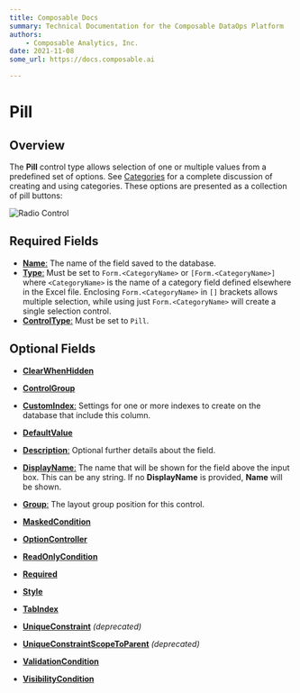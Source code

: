 ```yaml
---
title: Composable Docs
summary: Technical Documentation for the Composable DataOps Platform
authors:
    - Composable Analytics, Inc.
date: 2021-11-08
some_url: https://docs.composable.ai

---
```


# Pill

## Overview

The **Pill** control type allows selection of one or multiple values from a predefined set of options. See [Categories](../05.Categories.md) for a complete discussion of creating and using categories. These options are presented as a collection of pill buttons:

![Radio Control](../img/Pill.png)

## Required Fields

- [**Name**:](../06.Setting-Details/Name.md) The name of the field saved to the database.
- [**Type**:](../06.Setting-Details/Type.md) Must be set to `Form.<CategoryName>` or `[Form.<CategoryName>]` where `<CategoryName>` is the name of a category field defined elsewhere in the Excel file. Enclosing `Form.<CategoryName>` in `[]` brackets allows multiple selection, while using just `Form.<CategoryName>` will create a single selection control.
- [**ControlType**:](../06.Setting-Details/ControlType.md) Must be set to `Pill`.

## Optional Fields

- [**ClearWhenHidden**](../06.Setting-Details/ClearWhenHidden.md)

- [**ControlGroup**](../06.Setting-Details/ControlGroup.md)

- [**CustomIndex**:](../06.Setting-Details/CustomIndex.md) Settings for one or more indexes to create on the database that include this column.

- [**DefaultValue**](../06.Setting-Details/DefaultValue.md)

- [**Description**:](../06.Setting-Details/Description.md) Optional further details about the field.

- [**DisplayName**:](../06.Setting-Details/DisplayName.md) The name that will be shown for the field above the input box. This can be any string. If no **DisplayName** is provided, **Name** will be shown.

- [**Group**:](../06.Setting-Details/Group.md) The layout group position for this control.

- [**MaskedCondition**](../06.Setting-Details/MaskedCondition.md)

- [**OptionController**](../06.Setting-Details/OptionController.md)

- [**ReadOnlyCondition**](../06.Setting-Details/ReadOnlyCondition.md)

- [**Required**](../06.Setting-Details/Required.md)

- [**Style**](../06.Setting-Details/Style.md)

- [**TabIndex**](../06.Setting-Details/TabIndex.md)

- [**UniqueConstraint**](../06.Setting-Details/UniqueConstraint.md) *(deprecated)*

- [**UniqueConstraintScopeToParent**](../06.Setting-Details/UniqueConstraintScopeToParent.md) *(deprecated)*

- [**ValidationCondition**](../06.Setting-Details/ValidationCondition.md)

- [**VisibilityCondition**](../06.Setting-Details/VisibilityCondition.md)
